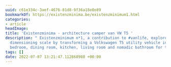 ```yaml
---
uuid: c61e334c-3aef-4676-81d8-9f36a18e8e89
bookmarkOf: https://existenzminima.be/existenzminimum1.html
categories:
- article
headImage:
title: 'Existenzminima - architecture camper van VW T5 '
description: " Existenzminimum n*1, a contribution to #vanlife, explores the <i>minimorum</i>
  dimensioning scale by transforming a Volkswagen T5 utility vehicle into an office,
  bedroom, dining room, kitchen, living room and nomadic bathroom for two people."
tags: []
date: 2022-07-07 13:21:47.112868980 +00:00
---
```


